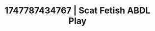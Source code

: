 ---
categories:
- Asian
- Naughty expression
- Mask kink
- Soft domination
- Safe for work
image: /assets/images/1747787434767.jpg
layout: post
seo:
  description: Featured content with exclusive Scat Fetish, ABDL Play. HD images available.
  keywords: Scat Fetish, ABDL Play
  og_image: /assets/images/1747787434767.jpg
  schema_type: VisualArtwork
tags:
- ABDL Play
- '#1747787434767'
- Scat Fetish
title: 1747787434767 | Scat Fetish ABDL Play
---